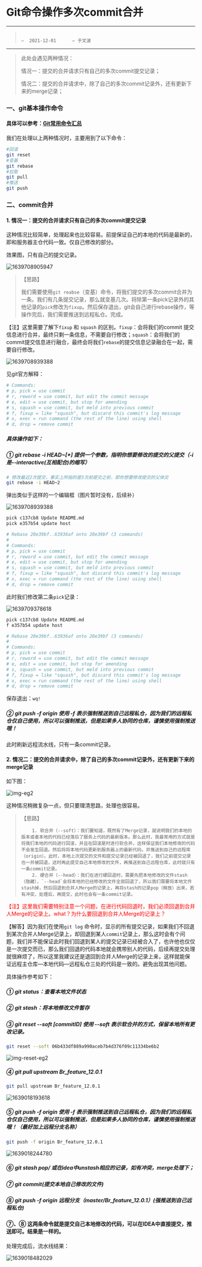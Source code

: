 # Git命令操作多次commit合并

---

> 																					       —  2021-12-01      — 于文波

----

> 此处会遇见两种情况：
>
> 情况一：提交的合并请求只有自己的多次commit提交记录；
>
> 情况二：提交的合并请求中，除了自己的多次commit记录外，还有更新下来的merge记录；

### 一、git基本操作命令

#### 具体可以参考：[Git常用命令汇总](https://github.com/ywbo/mwiki/blob/main/mNote/library/010-GitBook/003-Git%20%E5%B8%B8%E7%94%A8%E5%91%BD%E4%BB%A4%E6%B8%85%E5%8D%95.md)

我们在处理以上两种情况时，主要用到了以下命令：

```bash
#回滚
git reset
#变基
git rebase 
#拉取
git pull
#推送
git push
```

### 二、commit合并

#### 1. 情况一：提交的合并请求只有自己的多次commit提交记录

这种情况比较简单，处理起来也比较容易。前提保证自己的本地的代码是最新的，即和服务器主仓代码一致。仅自己修改的部分。

效果图，只有自己的提交记录。

![1639708905947](D:\ywbWork\StudyNote\三省吾身\mwiki-main\mNote\library\010-GitBook\1639708905947.png)

> 【思路】
>
> 我们需要使用`git reabse`（变基）命令，将我们提交的多次commit合并为一条。我们有几条提交记录，那么就变基几次。将除第一条pick记录外的其他记录的`pick`修改为`fixup`。然后保存退出，git会自己进行rebase操作，等操作完后，我们需要推送到远程私仓。完成。

【注】这里需要了解下`fixup` 和 `squash` 的区别。`fixup`：会将我们的commit 提交信息进行合并，最终只剩一条信息，不需要自行修改；`squash`：会将我们的commit提交信息进行融合，最终会将我们`rebase`的提交信息记录融合在一起，需要自行修改。

![1639708939388](D:\ywbWork\StudyNote\三省吾身\mwiki-main\mNote\library\010-GitBook\1639708939388.png)

见git官方解释：

```bash
# Commands:
# p, pick = use commit
# r, reword = use commit, but edit the commit message
# e, edit = use commit, but stop for amending
# s, squash = use commit, but meld into previous commit
# f, fixup = like "squash", but discard this commit's log message
# x, exec = run command (the rest of the line) using shell
# d, drop = remove commit
```

##### 具体操作如下：

##### ① git rebase -i HEAD~[*]  **提供一个参数，指明你想要修改的提交的父提交（-i 是--interactive(互相配合)的缩写）**

```bash
# 修改最近2次提交，事实上所指的是3次前提交之前，即你想要修改提交的父体交
git rebase -i HEAD~2
```

弹出类似于这样的一个编辑框（图片暂时没有，后续补）

![1639708939388](D:\ywbWork\StudyNote\三省吾身\mwiki-main\mNote\library\010-GitBook\1639708939388.png)

```bash
pick c137cb8 Update README.md
pick e357b54 update host

# Rebase 20e39bf..63936af onto 20e39bf (3 commands)
#
# Commands:
# p, pick = use commit
# r, reword = use commit, but edit the commit message
# e, edit = use commit, but stop for amending
# s, squash = use commit, but meld into previous commit
# f, fixup = like "squash", but discard this commit's log message
# x, exec = run command (the rest of the line) using shell
# d, drop = remove commit
```

此时我们修改第二条`pick`记录：

![1639709378618](D:\ywbWork\StudyNote\三省吾身\mwiki-main\mNote\library\010-GitBook\1639709378618.png)

```bash
pick c137cb8 Update README.md
f e357b54 update host

# Rebase 20e39bf..63936af onto 20e39bf (3 commands)
#
# Commands:
# p, pick = use commit
# r, reword = use commit, but edit the commit message
# e, edit = use commit, but stop for amending
# s, squash = use commit, but meld into previous commit
# f, fixup = like "squash", but discard this commit's log message
# x, exec = run command (the rest of the line) using shell
# d, drop = remove commit
```

保存退出：`wq!`

##### ② git push -f origin  使用 -f 表示强制推送到自己远程私仓，因为我们的远程私仓仅自己使用，所以可以强制推送，但是如果多人协同的仓库，谨慎使用强制推送哦！

此时刷新远程流水线，只有一条commit记录。

#### 2. 情况二：提交的合并请求中，除了自己的多次commit记录外，还有更新下来的merge记录

如下图：

![img-eg2](D:\ywbWork\StudyNote\三省吾身\mwiki-main\mNote\library\010-GitBook\img-eg2.png)

这种情况稍微复杂一点，但只要理清思路，处理也很容易。

> 【思路】
>
>    	  1. 软合并（--soft）：我们要知道，既然有了Merge记录，就说明我们的本地的版本或者本地的代码已经落后了服务上代码的最新版本。那么此时，我最常用的方式就是将我们本地的代码进行回滚，并且在回滚是时进行软合并，这样保证我们本地修改的代码不会发生回退。然后将将本地代码更新到服务器上的最新代码，并推送到自己的远程库（origin）。此时，本地上次提交的文件和提交记录已经被回退了，我们之前提交记录也一并被回退，这时再此提交自己本地修改的文件，再推送到自己远程仓库，此时就只有一条commit记录。
>    	  2. 硬合并（--head）：我们在进行硬回退时，需要先把本地修改的文件stash（隐藏），`--head`会将本地的已经修改的文件全部回退了，所以我们需要将本地文件stash掉，然后回退到合并人Merge的记录上，再将stash的记录pop（释放）出来，若有冲突，处理后，再提交，此时也会有一条commit记录。

<font color="red">【注】这里我们需要特别注意一个问题，在进行代码回退时，我们必须回退到合并人Merge的记录上。what？为什么要回退到合并人Merge的记录上？</font>

【解答】因为我们在使用`git log`	命令时，显示的所有提交记录，如果我们不回退到某次合并人Merge记录上，却回退到某人`commit`记录上，那么这时会有个问题，我们并不能保证此时我们回退到某人的提交记录已经被合入了，也许他也仅仅是一次提交而已，那么我们回退的代码本地就会携带别人的代码，后续再提交处理就很麻烦了，所以这里我建议还是退回到合并人Merge的记录上来，这样就能保证远程主仓库—本地代码—远程私仓三处的代码是一致的。避免出现其他问题。

具体操作参考如下：

##### ① git status：查看本地文件状态

##### ② git stash：将本地修改文件暂存

##### ③ git reset --soft [commitID]   使用 --soft 表示软合并的方式，保留本地所有更改记录。

```bash
git reset --soft 06b433df889a990aceb7b4d376f09c11334be6b2
```

![img-reset-eg2](D:\ywbWork\StudyNote\三省吾身\mwiki-main\mNote\library\010-GitBook\img-reset-eg2.png)

##### ④ git pull upstream Br_feature_12.0.1

```bash
git pull upstream Br_feature_12.0.1
```

![1639018193618](D:\ywbWork\StudyNote\三省吾身\mwiki-main\mNote\library\010-GitBook\1639018193618.png)

##### ⑤ git push -f origin  使用 -f 表示强制推送到自己远程私仓，因为我们的远程私仓仅自己使用，所以可以强制推送，但是如果多人协同的仓库，谨慎使用强制推送哦！（最好加上远程分支名称）

```bash
git push -f origin Br_feature_12.0.1
```

![1639018244780](D:\ywbWork\StudyNote\三省吾身\mwiki-main\mNote\library\010-GitBook\1639018244780.png)

##### ⑥ git stash pop/ 或在idea中unstash相应的记录，如有冲突，merge处理下；

##### ⑦ git commit(提交本地自己修改的文件)

##### ⑧ git push -f origin  远程分支（master/Br_feature_12.0.1）(强推送到自己远程私仓)

#### ⑦、⑧ 这两条命令就是提交自己本地修改的代码，可以在IDEA中直接提交，推送即可。结果是一样的。

处理完成后，流水线结果：

![1639018482029](D:\ywbWork\StudyNote\三省吾身\mwiki-main\mNote\library\010-GitBook\1639018482029.png)

